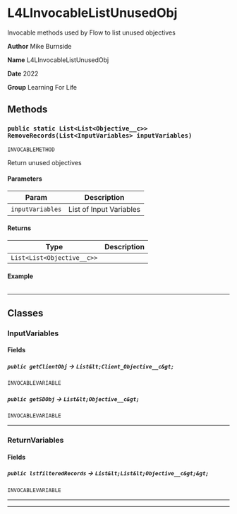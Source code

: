 # L4LInvocableListUnusedObj

Invocable methods used by Flow to list unused objectives

**Author** Mike Burnside

**Name** L4LInvocableListUnusedObj

**Date** 2022

**Group** Learning For Life

## Methods

### `public static List<List<Objective__c>> RemoveRecords(List<InputVariables> inputVariables)`

`INVOCABLEMETHOD`

Return unused objectives

#### Parameters

| Param            | Description             |
| ---------------- | ----------------------- |
| `inputVariables` | List of Input Variables |

#### Returns

| Type                       | Description |
| -------------------------- | ----------- |
| `List<List<Objective__c>>` |             |

#### Example

```apex

```

---

## Classes

### InputVariables

#### Fields

##### `public getClientObj` → `List&lt;Client_Objective__c&gt;`

`INVOCABLEVARIABLE`

##### `public getSDObj` → `List&lt;Objective__c&gt;`

`INVOCABLEVARIABLE`

---

### ReturnVariables

#### Fields

##### `public lstfilteredRecords` → `List&lt;List&lt;Objective__c&gt;&gt;`

`INVOCABLEVARIABLE`

---

---
